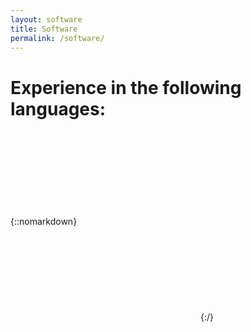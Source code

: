 ```yaml
---
layout: software
title: Software
permalink: /software/
---
```


# Experience in the following languages:

{::nomarkdown}
<svg class="icon">
   <use xlink:href="/assets/programming-logos.svg#java" />
</svg>
<svg class="icon">
   <use xlink:href="/assets/programming-logos.svg#javascript" />
</svg>
{:/}
